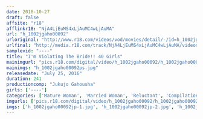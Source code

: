 ```yaml
---
date: 2018-10-27
draft: false
affsite: "r18"
afflinkr18: "NjA4LjEuMS4xLjAuMC4wLjAuMA"
url: "h_1002jgaho00092"
urloriginal: "http://www.r18.com/videos/vod/movies/detail/-/id=h_1002jgaho00092"
urlfinal: "http://media.r18.com/track/NjA4LjEuMS4xLjAuMC4wLjAuMA/videos/vod/movies/detail/-/id=h_1002jgaho00092"
samplevid: "----"
title: "I'm Violating The Bride!! 40 Girls"
mainimgurl: "pics.r18.com/digital/video/h_1002jgaho00092/h_1002jgaho00092ps.jpg"
mainimgs: "h_1002jgaho00092ps.jpg"
releasedate: "July 25, 2016"
duration: 241
productioncomp: "Jukujo Gahousha"
girls: ['----']
categories: ['Mature Woman', 'Married Woman', 'Reluctant', 'Compilation', 'Over 4 Hours']
imgurls: ['pics.r18.com/digital/video/h_1002jgaho00092/h_1002jgaho00092jp-1.jpg', 'pics.r18.com/digital/video/h_1002jgaho00092/h_1002jgaho00092jp-2.jpg', 'pics.r18.com/digital/video/h_1002jgaho00092/h_1002jgaho00092jp-3.jpg', 'pics.r18.com/digital/video/h_1002jgaho00092/h_1002jgaho00092jp-4.jpg', 'pics.r18.com/digital/video/h_1002jgaho00092/h_1002jgaho00092jp-5.jpg', 'pics.r18.com/digital/video/h_1002jgaho00092/h_1002jgaho00092jp-6.jpg', 'pics.r18.com/digital/video/h_1002jgaho00092/h_1002jgaho00092jp-7.jpg', 'pics.r18.com/digital/video/h_1002jgaho00092/h_1002jgaho00092jp-8.jpg', 'pics.r18.com/digital/video/h_1002jgaho00092/h_1002jgaho00092jp-9.jpg', 'pics.r18.com/digital/video/h_1002jgaho00092/h_1002jgaho00092jp-10.jpg', 'pics.r18.com/digital/video/h_1002jgaho00092/h_1002jgaho00092jp-11.jpg', 'pics.r18.com/digital/video/h_1002jgaho00092/h_1002jgaho00092jp-12.jpg', 'pics.r18.com/digital/video/h_1002jgaho00092/h_1002jgaho00092jp-13.jpg', 'pics.r18.com/digital/video/h_1002jgaho00092/h_1002jgaho00092jp-14.jpg', 'pics.r18.com/digital/video/h_1002jgaho00092/h_1002jgaho00092jp-15.jpg', 'pics.r18.com/digital/video/h_1002jgaho00092/h_1002jgaho00092jp-16.jpg', 'pics.r18.com/digital/video/h_1002jgaho00092/h_1002jgaho00092jp-17.jpg', 'pics.r18.com/digital/video/h_1002jgaho00092/h_1002jgaho00092jp-18.jpg', 'pics.r18.com/digital/video/h_1002jgaho00092/h_1002jgaho00092jp-19.jpg', 'pics.r18.com/digital/video/h_1002jgaho00092/h_1002jgaho00092jp-20.jpg']
imgs: ['h_1002jgaho00092jp-1.jpg', 'h_1002jgaho00092jp-2.jpg', 'h_1002jgaho00092jp-3.jpg', 'h_1002jgaho00092jp-4.jpg', 'h_1002jgaho00092jp-5.jpg', 'h_1002jgaho00092jp-6.jpg', 'h_1002jgaho00092jp-7.jpg', 'h_1002jgaho00092jp-8.jpg', 'h_1002jgaho00092jp-9.jpg', 'h_1002jgaho00092jp-10.jpg', 'h_1002jgaho00092jp-11.jpg', 'h_1002jgaho00092jp-12.jpg', 'h_1002jgaho00092jp-13.jpg', 'h_1002jgaho00092jp-14.jpg', 'h_1002jgaho00092jp-15.jpg', 'h_1002jgaho00092jp-16.jpg', 'h_1002jgaho00092jp-17.jpg', 'h_1002jgaho00092jp-18.jpg', 'h_1002jgaho00092jp-19.jpg', 'h_1002jgaho00092jp-20.jpg']
---
```

